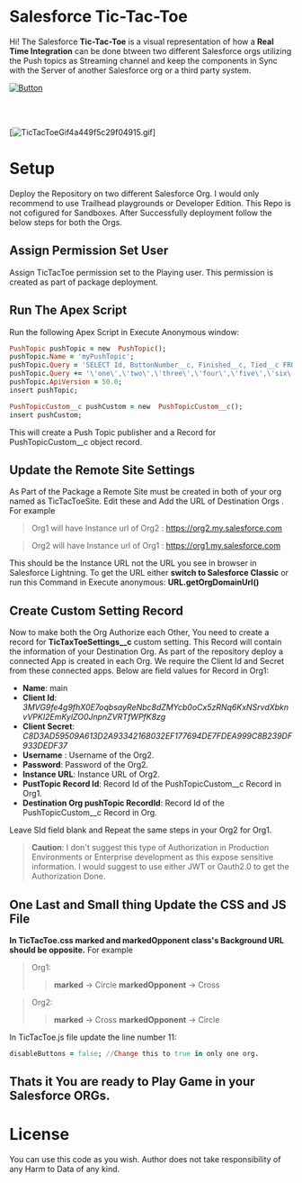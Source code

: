 # Salesforce Tic-Tac-Toe

Hi! The Salesforce **Tic-Tac-Toe** is a visual representation of how a **Real Time Integration** can be done btween two different Salesforce orgs utilizing the Push topics as Streaming channel and keep the components in Sync with the Server of another Salesforce org or a third party system.

[![Button](https://raw.githubusercontent.com/afawcett/githubsfdeploy/master/src/main/webapp/resources/img/deploy.png)](https://githubsfdeploy.herokuapp.com/app/githubdeploy/AyuSharma-dev/Salesforce-TicTacToe)

<br/><br/>

[![TicTacToeGif4a449f5c29f04915.gif](https://s6.gifyu.com/images/TicTacToeGif4a449f5c29f04915.gif)]
<br/>
# Setup

Deploy the Repository on two different Salesforce Org. I would only recommend to use Trailhead playgrounds or Developer Edition. This Repo is not cofigured for Sandboxes. After Successfully deployment follow the below steps for both the Orgs.

## Assign Permission Set User
Assign TicTacToe permission set to the Playing user. This permission is created as part of package deployment.

## Run The Apex Script

Run the following Apex Script  in Execute Anonymous window:

```ruby
PushTopic pushTopic = new  PushTopic();
pushTopic.Name = 'myPushTopic';
pushTopic.Query = 'SELECT Id, ButtonNumber__c, Finished__c, Tied__c FROM PushTopicCustom__c WHERE ButtonNumber__c IN (';
pushTopic.Query += '\'one\',\'two\',\'three\',\'four\',\'five\',\'six\',\'seven\',\'eight\',\'nine\',\'zero\')';
pushTopic.ApiVersion = 50.0;
insert pushTopic;

PushTopicCustom__c pushCustom = new  PushTopicCustom__c();
insert pushCustom;
```
This will create a Push Topic publisher and a Record for PushTopicCustom__c object record.

## Update the Remote Site Settings

As Part of the Package a Remote Site must be created in both of your org named as TicTacToeSite. Edit these and Add the URL of Destination Orgs . For example

>Org1 will have Instance url of Org2 : https://org2.my.salesforce.com

>Org2 will have Instance url of Org1 : https://org1.my.salesforce.com

This should be the Instance URL not the URL you see in browser in Salesforce Lightning. To get the URL either **switch to Salesforce Classic** or run this Command in Execute anonymous: **URL.getOrgDomainUrl()**


## Create Custom Setting Record

Now to make both the Org Authorize each Other, You need to create a record for **TicTaxToeSettings__c** custom setting. This Record will contain the information of your Destination Org. As part of the repository deploy a connected App is created in each Org. We require the Client Id and Secret from these connected apps. Below are field values for Record in Org1:

- **Name**: main
- **Client Id**: *3MVG9fe4g9fhX0E7oqbsayReNbc8dZMYcb0oCx5zRNq6KxNSrvdXbknvVPKI2EmKylZO0JnpnZVRTfWPfK8zg*
- **Client Secret**: *C8D3AD59509A613D2A93342168032EF177694DE7FDEA999C8B239DF933DEDF37*
- **Username** : Username of the Org2.
- **Password**: Password of the Org2.
- **Instance URL**: Instance URL of Org2.
- **PustTopic Record Id**: Record Id of the PushTopicCustom__c  Record in Org1.
- **Destination Org pushTopic RecordId**: Record Id of the PushTopicCustom__c  Record in Org.

Leave SId field blank and Repeat the same steps in your Org2 for Org1.

>**Caution**: I don't suggest this type of Authorization in Production Environments or Enterprise development 	   as this expose sensitive information. I would suggest to use either JWT or Oauth2.0 to get the Authorization Done.

## One Last and Small thing Update the CSS and JS File

**In TicTacToe.css marked and markedOpponent class's Background URL should be opposite.**
For example
>Org1: 
>>**marked** -> Circle
>>**markedOpponent** -> Cross

>Org2: 
>>**marked** -> Cross
>>**markedOpponent** -> Circle

In TicTacToe.js file update the line number 11:
```ruby 
disableButtons = false; //Change this to true in only one org.
``` 

Thats it You are ready to Play Game in your Salesforce ORGs.
---


# License
You can use this code as you wish. Author does not take responsibility of any Harm to Data of any kind.